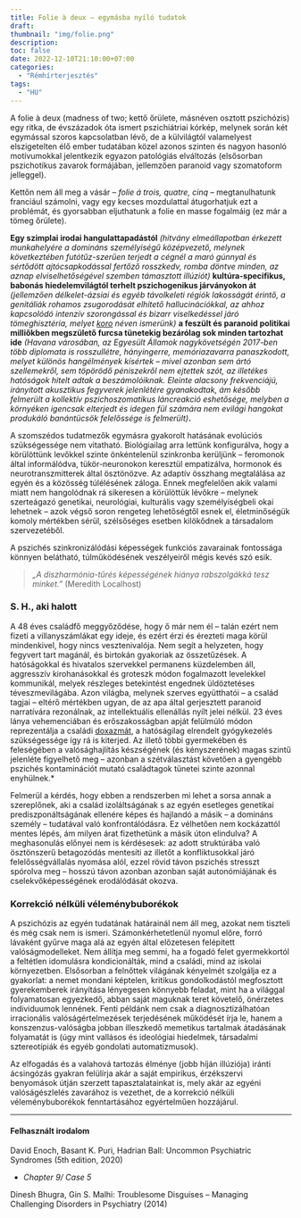 ```yaml
---
title: Folie à deux – egymásba nyíló tudatok
draft: 
thumbnail: "img/folie.png"
description: 
toc: false
date: 2022-12-10T21:10:00+07:00
categories:
  - "Rémhírterjesztés"
tags:
  - "HU"
---
```


A folie à deux (madness of two; kettő őrülete, másnéven osztott pszichózis) egy ritka, de évszázadok óta ismert pszichiátriai kórkép, melynek során két egymással szoros kapcsolatban lévő, de a külvilágtól valamelyest elszigetelten élő ember tudatában közel azonos szinten és nagyon hasonló motívumokkal jelentkezik egyazon patológiás elváltozás (elsősorban pszichotikus zavarok formájában, jellemzően paranoid vagy szomatoform jelleggel). 

Kettőn nem áll meg a vásár – *folie á trois, quatre, cinq* – megtanulhatunk franciául számolni, vagy egy kecses mozdulattal átugorhatjuk ezt a problémát, és gyorsabban eljuthatunk a folie en masse fogalmáig (ez már a tömeg őrülete). 

**Egy szimplai irodai hangulattapadástól** *(hitvány elmeállapotban érkezett munkahelyére a domináns személyiségű középvezető, melynek következtében futótűz-szerűen terjedt a cégnél a maró gúnnyal és sértődött ajtócsapkodással fertőző rosszkedv, romba döntve minden, az aznap elviselhetőségével szemben támasztott illúziót)* **kultúra-specifikus, babonás hiedelemvilágtól terhelt pszichogenikus járványokon át** *(jellemzően délkelet-ázsiai és egyéb távolkeleti régiók lakosságát érintő, a genitáliák rohamos zsugorodását elhitető hallucinációkkal, az ahhoz kapcsolódó intenzív szorongással és bizarr viselkedéssel járó tömeghisztéria, melyet [koro](https://hu.wikipedia.org/wiki/Koro_(betegs%C3%A9g)) néven ismerünk)* **a feszült és paranoid politikai milliőkben megszülető furcsa tünetekig bezárólag sok minden tartozhat ide** *(Havana városában, az Egyesült Államok nagykövetségén 2017-ben több diplomata is rosszullétre, hányingerre, memóriazavarra panaszkodott, melyet különös hangélmények kísértek – mivel azonban sem ártó szellemekről, sem töpörödő péniszekről nem ejtettek szót, az illetékes hatóságok hitelt adtak a beszámolóiknak. Eleinte alacsony frekvenciájú, irányított akusztikus fegyverek jelenlétére gyanakodtak, ám később felmerült a kollektív pszichoszomatikus láncreakció eshetősége, melyben a környéken igencsak elterjedt és idegen fül számára nem evilági hangokat produkáló banántücsök felelőssége is felmerült)***.**

A szomszédos tudatmezők egymásra gyakorolt hatásának evolúciós szükségessége nem vitatható. Biológiailag arra lettünk konfigurálva, hogy a körülöttünk levőkkel szinte önkéntelenül szinkronba kerüljünk – feromonok által informálódva, tükör-neuronokon keresztül empatizálva, hormonok és neurotranszmitterek által ösztönözve. Az adaptív összhang megtalálása az egyén és a közösség túlélésének záloga. Ennek megfelelően akik valami miatt nem hangolódnak rá sikeresen a körülöttük lévőkre – melynek szerteágazó genetikai, neurológiai, kulturális vagy személyiségbeli okai lehetnek – azok végső soron rengeteg lehetőségtől esnek el, életminőségük komoly mértékben sérül, szélsőséges esetben kilökődnek a társadalom szervezetéből. 

A pszichés szinkronizálódási képességek funkciós zavarainak fontossága könnyen belátható, túlműködésének veszélyeiről mégis kevés szó esik. 

>*„A diszharmónia-tűrés képességének hiánya rabszolgákká tesz minket.”*
  (Meredith Localhost)

### S. H., aki halott

A 48 éves családfő meggyőződése, hogy ő már nem él – talán ezért nem fizeti a villanyszámlákat egy ideje, és ezért érzi és érezteti maga körül mindenkivel, hogy nincs vesztenivalója. Nem segít a helyzeten, hogy fegyvert tart magánál, és birtokán gyakoriak az összetűzések. A hatóságokkal és hivatalos szervekkel permanens küzdelemben áll, aggresszív kirohanásokkal és groteszk módon fogalmazott levelekkel kommunikál, melyek részleges betekintést engednek üldöztetéses téveszmevilágába. Azon világba, melynek szerves együtthatói – a család tagjai – eltérő mértékben ugyan, de az apa által gerjesztett paranoid narratívára rezonálnak, az intellektuális ellenállás nyílt jelei nélkül. 23 éves lánya vehemenciában és erőszakosságban apját felülmúló módon reprezentálja a családi [doxazmát](https://hu.wikipedia.org/wiki/Doxazma#:~:text=A%20doxazma%20(t%C3%A9veszme%2C%20t%C3%A9ves%20eszme,igazs%C3%A1g%C3%A1hoz%20az%20egy%C3%A9n%20makacsul%20ragaszkodik.)), a hatóságilag elrendelt gyógykezelés szükségessége így rá is kiterjed. Az illető többi gyermekében és feleségében a valósághajlítás készségének (és kényszerének) magas szintű jelenléte figyelhető meg – azonban a szétválasztást követően a gyengébb pszichés kontaminációt mutató családtagok tünetei szinte azonnal enyhülnek.*

Felmerül a kérdés, hogy ebben a rendszerben mi lehet a sorsa annak a szereplőnek, aki a család izoláltságának s az egyén esetleges genetikai prediszponáltságának ellenére képes és hajlandó a másik – a domináns személy – tudatával való konfrontálódásra. Ez vélhetően nem kockázattól mentes lépés, ám milyen árat fizethetünk a másik úton elindulva?  A meghasonulás előnyei nem is kérdésesek: az adott struktúrába való ösztönszerű betagozódás mentesíti az illetőt a konfliktusokkal járó felelősségvállalás nyomása alól, ezzel rövid távon pszichés stresszt spórolva meg – hosszú távon azonban azonban saját autonómiájának és cselekvőképességének erodálódását okozva. 

### Korrekció nélküli véleménybuborékok

A pszichózis az egyén tudatának határainál nem áll meg, azokat nem tiszteli és még csak nem is ismeri. Számonkérhetetlenül nyomul előre, forró lávaként gyűrve maga alá az egyén által előzetesen felépített valóságmodelleket. Nem állítja meg semmi, ha a fogadó felet gyermekkortól a feltétlen idomulásra kondicionálták, mind a családi, mind az iskolai környezetben. Elsősorban a felnőttek világának kényelmét szolgálja ez a gyakorlat: a nemet mondani képtelen, kritikus gondolkodástól megfosztott gyerekemberek irányítása lényegesen könnyebb feladat, mint ha a világgal folyamatosan egyezkedő, abban saját maguknak teret követelő, önérzetes individuumok lennének.
Fenti példánk nem csak a diagnosztizálhatóan irracionális valóságértelmezések terjedésének működését írja le, hanem a konszenzus-valóságba jobban illeszkedő memetikus tartalmak átadásának folyamatát is (úgy mint vallásos és ideológiai hiedelmek, társadalmi sztereotípiák és egyéb gondolati automatizmusok). 

Az elfogadás és a valahová tartozás élménye (jobb híján illúziója) iránti ácsingózás gyakran felülírja akár a saját empirikus, érzékszervi benyomások útján szerzett tapasztalatainkat is, mely akár az egyéni valóságészlelés zavarához is vezethet, de a korrekció nélküli véleménybuborékok fenntartásához egyértelműen hozzájárul. 

_________________


#### Felhasznált irodalom

David Enoch, Basant K. Puri, Hadrian Ball: Uncommon Psychiatric Syndromes (5th edition, 2020) 
* *Chapter 9/ Case 5*


Dinesh Bhugra, Gin S. Malhi: Troublesome Disguises – Managing Challenging Disorders in Psychiatry (2014)
